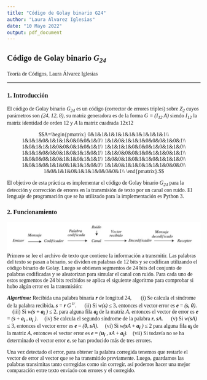 ```yaml
---
title: "Código de Golay binario G24"
author: "Laura Álvarez Iglesias"
date: "10 Mayo 2022"
output: pdf_document
---
```


<span style="font-family: Cambria">

## Código de Golay binario _G<sub>24</sub>_

Teoría de Códigos, Laura Álvarez Iglesias

---

### 1. Introducción

El código de Golay binario _G<sub>24</sub>_ es un código (corrector de errores triples) sobre _Z<sub>2</sub>_ cuyos parámetros son _(24, 12, 8)_, su matriz generadora es de la forma _G = (I<sub>12</sub> A)_ siendo _I<sub>12</sub>_ la matriz identidad de orden 12 y _A_ la matriz cuadrada 12x12

$$A=\begin{pmatrix}
0&1&1&1&1&1&1&1&1&1&1&1\\
1&1&1&0&1&1&1&0&0&0&1&0\\
1&1&0&1&1&1&0&0&0&1&0&1\\
1&0&1&1&1&0&0&0&1&0&1&1\\
1&1&1&1&0&0&0&1&0&1&1&0\\
1&1&1&0&0&0&1&0&1&1&0&1\\
1&1&0&0&0&1&0&1&1&0&1&1\\
1&0&0&0&1&0&1&1&0&1&1&1\\
1&0&0&1&0&1&1&0&1&1&1&0\\
1&0&1&0&1&1&0&1&1&1&0&0\\
1&1&0&1&1&0&1&1&1&0&0&0\\
1&0&1&1&0&1&1&1&0&0&0&1\\
\end{pmatrix}.$$

El objetivo de esta práctica es implementar el código de Golay binario _G<sub>24</sub>_ para la detección y corrección de errores en la transmisión de texto por un canal con ruido. El lenguaje de programación que se ha utilizado para la implementación es Python 3.
<br>

### 2. Funcionamiento

![Transmisión Golay](Golay.png)
Primero se lee el archivo de texto que contiene la información a transmitir. Las palabras del texto se pasan a binario, se dividen en palabras de 12 bits y se codifican utilizando el código binario de Golay. Luego se obtienen segmentos de 24 bits del conjunto de palabras codificadas y se aleatorizan para simular el canal con ruido.
Para cada uno de estos segmentos de 24 bits recibidos se aplica el siguiente algoritmo para comprobar si hubo algún error en la transmisión:


_**Algortimo:**_ Recibida una palabra binaria _**r**_ de longitud 24,
&nbsp;&nbsp;&nbsp;&nbsp;&nbsp;&nbsp;(i) Se calcula el síndrome de la palabra recibida, _**s**_ = _**r**_ _G<sup> tr</sup>_.
&nbsp;&nbsp;&nbsp;&nbsp;&nbsp;(ii) Si _w(**s**)_ $\leq$ 3, entonces el vector error es _**e**_ = _(**s, 0**)_.
&nbsp;&nbsp;&nbsp;&nbsp;(iii) Si _w(**s**_ + _**a<sub>i</sub>** )_ $\leq$ 2, para alguna fila _**a<sub>i</sub>**_ de la matriz _A_, entonces el vector de error es _**e**_ = _(**s**_ + _**a<sub>i</sub>** , **u<sub>i</sub>** )_.
&nbsp;&nbsp;&nbsp;&nbsp;(iv) Se calcula el segundo síndrome de la palabra _**r**_, _**s**A_.
&nbsp;&nbsp;&nbsp;&nbsp;&nbsp;(v) Si _w(**s**A)_ $\leq$ 3, entonces el vector error es _**e**_ = _(**0**, **s**A)_.
&nbsp;&nbsp;&nbsp;&nbsp;(vi) Si _w(**s**A_ + _**a<sub>i</sub>** )_ $\leq$ 2 para alguna fila _**a<sub>i</sub>**_ de la matriz _A_, entonces el vector error es _**e**_ = _(**u<sub>i</sub>** , **s**A_ + _**a<sub>i</sub>**)_.
&nbsp;&nbsp;&nbsp;(vii) Si todavía no se ha determinado el vector error _**e**_, se han producido más de tres errores.

Una vez detectado el error, para obtener la palabra corregida tenemos que restarle el vector de error al vector que se ha transmitido previamente. Luego, guardamos las palabras transimitas tanto corregidas como sin corregir, así podemos hacer una mejor comparación entre texto enviado con errores y el corregido.